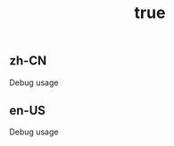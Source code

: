 ﻿---
order: 99
title:
  zh-CN: 废弃的 Block 组
  en-US: Deprecated Button Group
debug: true
---

## zh-CN

Debug usage

## en-US

Debug usage